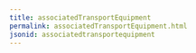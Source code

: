 ```yaml
---
title: associatedTransportEquipment
permalink: associatedTransportEquipment.html
jsonid: associatedtransportequipment
---
```

